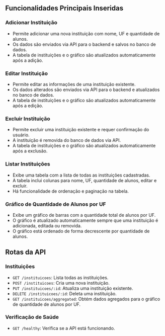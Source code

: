 ## Funcionalidades Principais Inseridas

### Adicionar Instituição
- Permite adicionar uma nova instituição com nome, UF e quantidade de alunos.
- Os dados são enviados via API para o backend e salvos no banco de dados.
- A tabela de instituições e o gráfico são atualizados automaticamente após a adição.

### Editar Instituição
- Permite editar as informações de uma instituição existente.
- Os dados alterados são enviados via API para o backend e atualizados no banco de dados.
- A tabela de instituições e o gráfico são atualizados automaticamente após a edição.

### Excluir Instituição
- Permite excluir uma instituição existente e requer confirmação do usuário.
- A instituição é removida do banco de dados via API.
- A tabela de instituições e o gráfico são atualizados automaticamente após a exclusão.

### Listar Instituições
- Exibe uma tabela com a lista de todas as instituições cadastradas.
- A tabela inclui colunas para nome, UF, quantidade de alunos, editar e excluir.
- Há funcionalidade de ordenação e paginação na tabela.

### Gráfico de Quantidade de Alunos por UF
- Exibe um gráfico de barras com a quantidade total de alunos por UF.
- O gráfico é atualizado automaticamente sempre que uma instituição é adicionada, editada ou removida.
- O gráfico está ordenado de forma decrescente por quantidade de alunos.

## Rotas da API

### Instituições
- `GET /instituicoes`: Lista todas as instituições.
- `POST /instituicoes`: Cria uma nova instituição.
- `PUT /instituicoes/:id`: Atualiza uma instituição existente.
- `DELETE /instituicoes/:id`: Deleta uma instituição.
- `GET /instituicoes/aggregated`: Obtém dados agregados para o gráfico de quantidade de alunos por UF.

### Verificação de Saúde
- `GET /healthy`: Verifica se a API está funcionando.
